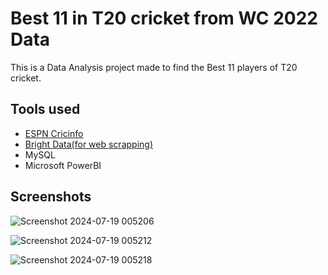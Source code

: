 
# Best 11 in T20 cricket from WC 2022 Data

This is a Data Analysis project made to find the Best 11 players  of T20 cricket.


## Tools used

 - [ESPN Cricinfo](https://www.espncricinfo.com/records/tournament/team-match-results/icc-men-s-t20-world-cup-2022-23-14450)
 - [Bright Data(for web scrapping)](https://brightdata.com/)
 - MySQL
 - Microsoft PowerBI

## Screenshots

![Screenshot 2024-07-19 005206](https://github.com/user-attachments/assets/41e78f91-d6c2-4441-9e50-bb06cff205d8)

![Screenshot 2024-07-19 005212](https://github.com/user-attachments/assets/ea890a0a-3fcd-4830-9df1-edbae2637dbf)

![Screenshot 2024-07-19 005218](https://github.com/user-attachments/assets/44f3e45a-5303-4175-887c-107a0fec50b7)
